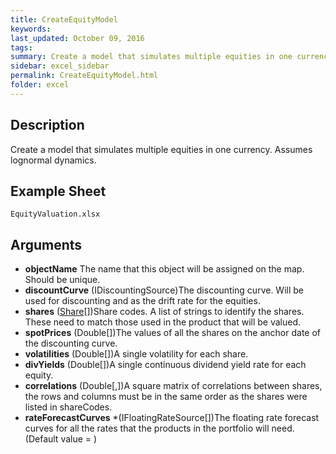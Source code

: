 ```yaml
---
title: CreateEquityModel
keywords:
last_updated: October 09, 2016
tags:
summary: Create a model that simulates multiple equities in one currency.
sidebar: excel_sidebar
permalink: CreateEquityModel.html
folder: excel
---
```


## Description
Create a model that simulates multiple equities in one currency.  Assumes lognormal dynamics.

<!--HUMAN EDIT START-->

<!--## Details-->

<!--HUMAN EDIT END-->

## Example Sheet

    EquityValuation.xlsx

## Arguments

* **objectName** The name that this object will be assigned on the map. Should be unique.
* **discountCurve** (IDiscountingSource)The discounting curve.  Will be used for discounting and as the drift rate for the equities.
* **shares** ([Share](Share.html)[])Share codes.  A list of strings to identify the shares.  These need to match those used in the product that will be valued.
* **spotPrices** (Double[])The values of all the shares on the anchor date of the discounting curve. 
* **volatilities** (Double[])A single volatility for each share.
* **divYields** (Double[])A single continuous dividend yield rate for each equity.
* **correlations** (Double[,])A square matrix of correlations between shares, the rows and columns must be in the same order as the shares were listed in shareCodes.
* **rateForecastCurves** *(IFloatingRateSource[])The floating rate forecast curves for all the rates that the products in the portfolio will need.(Default value = )

<!--HUMAN EDIT START-->

<!--## Validation-->

<!--HUMAN EDIT END-->

